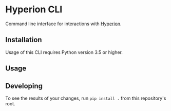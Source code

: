 # Hyperion CLI

Command line interface for interactions with [Hyperion](https://github.com/BigDataRepublic/hyperion).

## Installation

Usage of this CLI requires Python version 3.5 or higher.

## Usage

## Developing

To see the results of your changes, run `pip install .` from this repository's root.